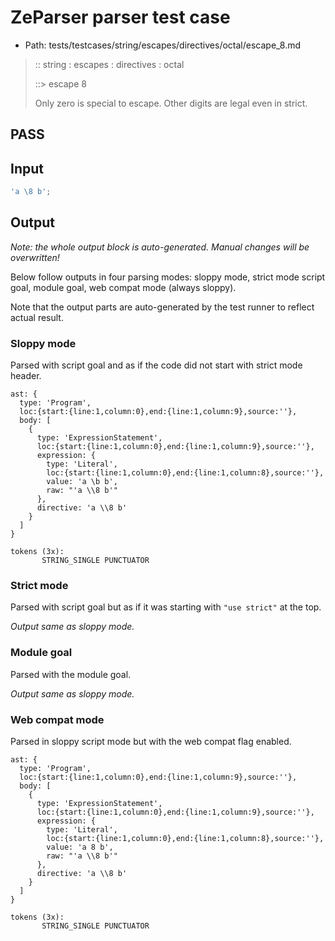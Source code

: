 # ZeParser parser test case

- Path: tests/testcases/string/escapes/directives/octal/escape_8.md

> :: string : escapes : directives : octal
>
> ::> escape 8
>
> Only zero is special to escape. Other digits are legal even in strict.

## PASS

## Input

`````js
'a \8 b';
`````

## Output

_Note: the whole output block is auto-generated. Manual changes will be overwritten!_

Below follow outputs in four parsing modes: sloppy mode, strict mode script goal, module goal, web compat mode (always sloppy).

Note that the output parts are auto-generated by the test runner to reflect actual result.

### Sloppy mode

Parsed with script goal and as if the code did not start with strict mode header.

`````
ast: {
  type: 'Program',
  loc:{start:{line:1,column:0},end:{line:1,column:9},source:''},
  body: [
    {
      type: 'ExpressionStatement',
      loc:{start:{line:1,column:0},end:{line:1,column:9},source:''},
      expression: {
        type: 'Literal',
        loc:{start:{line:1,column:0},end:{line:1,column:8},source:''},
        value: 'a \b b',
        raw: "'a \\8 b'"
      },
      directive: 'a \\8 b'
    }
  ]
}

tokens (3x):
       STRING_SINGLE PUNCTUATOR
`````

### Strict mode

Parsed with script goal but as if it was starting with `"use strict"` at the top.

_Output same as sloppy mode._

### Module goal

Parsed with the module goal.

_Output same as sloppy mode._

### Web compat mode

Parsed in sloppy script mode but with the web compat flag enabled.

`````
ast: {
  type: 'Program',
  loc:{start:{line:1,column:0},end:{line:1,column:9},source:''},
  body: [
    {
      type: 'ExpressionStatement',
      loc:{start:{line:1,column:0},end:{line:1,column:9},source:''},
      expression: {
        type: 'Literal',
        loc:{start:{line:1,column:0},end:{line:1,column:8},source:''},
        value: 'a 8 b',
        raw: "'a \\8 b'"
      },
      directive: 'a \\8 b'
    }
  ]
}

tokens (3x):
       STRING_SINGLE PUNCTUATOR
`````

